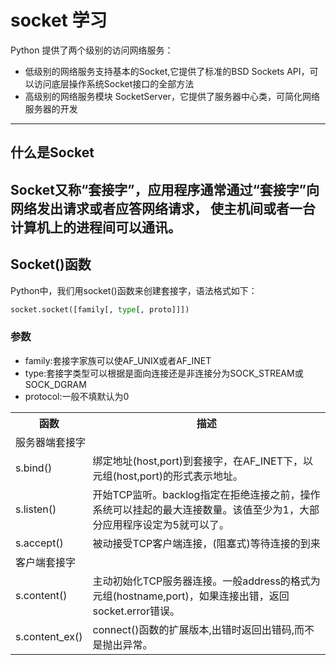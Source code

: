 # socket 学习

Python 提供了两个级别的访问网络服务：

- 低级别的网络服务支持基本的Socket,它提供了标准的BSD Sockets API，可以访问底层操作系统Socket接口的全部方法
- 高级别的网络服务模块 SocketServer，它提供了服务器中心类，可简化网络服务器的开发
---
## 什么是Socket
Socket又称“套接字”，应用程序通常通过“套接字”向网络发出请求或者应答网络请求，
使主机间或者一台计算机上的进程间可以通讯。
---
## Socket()函数
Python中，我们用socket()函数来创建套接字，语法格式如下：
```python
socket.socket([family[, type[, proto]]])
```
### 参数

- family:套接字家族可以使AF_UNIX或者AF_INET
- type:套接字类型可以根据是面向连接还是非连接分为SOCK_STREAM或SOCK_DGRAM
- protocol:一般不填默认为0


<table>
    <tr>
        <th>函数</th>
        <th>描述</th>
    </tr>
    <tr>
        <td colspan="2">服务器端套接字</td>
    </tr>
    <tr>
        <td>s.bind()</td>
        <td>绑定地址(host,port)到套接字，在AF_INET下，以元组(host,port)的形式表示地址。</td>
    </tr>
    <tr>
        <td>s.listen()</td>
        <td>开始TCP监听。backlog指定在拒绝连接之前，操作系统可以挂起的最大连接数量。该值至少为1，大部分应用程序设定为5就可以了。</td>
    </tr>
    <tr>
        <td>s.accept()</td>
        <td>被动接受TCP客户端连接，(阻塞式)等待连接的到来</td>
    </tr>
    <tr>
        <td colspan="2">客户端套接字</td>
    </tr>
    <tr>
        <td>s.content()</td>
        <td>主动初始化TCP服务器连接。一般address的格式为元组(hostname,port)，如果连接出错，返回socket.error错误。</td>
    </tr>
    <tr>
        <td>s.content_ex()</td>
        <td>connect()函数的扩展版本,出错时返回出错码,而不是抛出异常。</td>
    </tr>
</table>